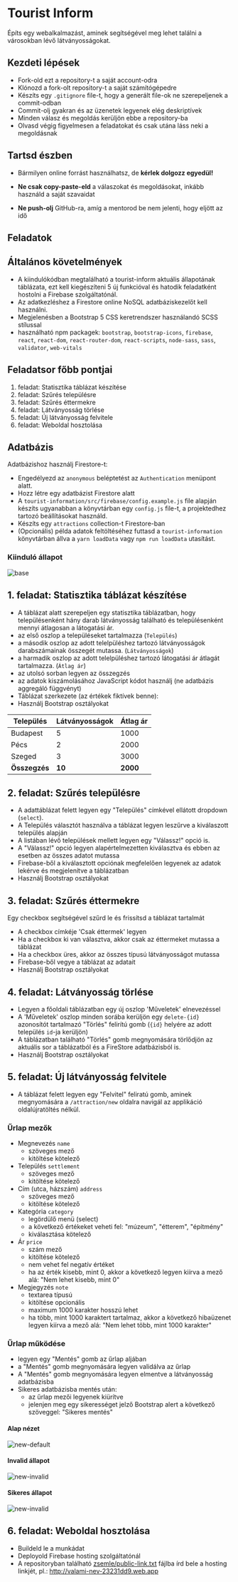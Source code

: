 # Tourist Inform

Építs egy webalkalmazást, aminek segítségével meg lehet találni a városokban lévő
látványosságokat.

## Kezdeti lépések

- Fork-old ezt a repository-t a saját account-odra
- Klónozd a fork-olt repository-t a saját számítógépedre
- Készíts egy `.gitignore` file-t, hogy a generált file-ok ne szerepeljenek
  a commit-odban
- Commit-olj gyakran és az üzenetek legyenek elég deskriptívek
- Minden válasz és megoldás kerüljön ebbe a repository-ba
- Olvasd végig figyelmesen a feladatokat és csak utána láss neki a megoldásnak

## Tartsd észben

- Bármilyen online forrást használhatsz, de **kérlek dolgozz egyedül!**

- **Ne csak copy-paste-eld** a válaszokat és megoldásokat,
  inkább használd a saját szavaidat

- **Ne push-olj** GitHub-ra, amíg a mentorod be nem jelenti, hogy eljött az idő

## Feladatok

## Általános követelmények

- A kiindulókódban megtalálható a tourist-inform aktuális állapotának táblázata,
  ezt kell kiegészíteni 5 új funkcióval és hatodik feladatként hostolni a Firebase szolgáltatónál.
- Az adatkezléshez a Firestore online NoSQL adatbáziskezelőt kell használni.
- Megjelenésben a Bootstrap 5 CSS keretrendszer használandó SCSS stílussal
- használható npm packagek: `bootstrap`, `bootstrap-icons`,
  `firebase`, `react`, `react-dom`, `react-router-dom`, `react-scripts`, `node-sass`, `sass`, `validator`, `web-vitals`

## Feladatsor főbb pontjai

1. feladat: Statisztika táblázat készítése
1. feladat: Szűrés településre 
1. feladat: Szűrés éttermekre 
1. feladat: Látványosság törlése 
1. feladat: Új látványosság felvitele
1. feladat: Weboldal hosztolása

## Adatbázis

Adatbázishoz használj Firestore-t:
- Engedélyezd az `anonymous` beléptetést az `Authentication` menüpont alatt.
- Hozz létre egy adatbázist Firestore alatt
- A `tourist-information/src/firebase/config.example.js` file alapján készíts ugyanabban a könyvtárban egy `config.js`
  file-t, a projektedhez tartozó beállításokat használd.
- Készíts egy `attractions` collection-t Firestore-ban
- (Opcionális) példa adatok feltöltéséhez futtasd a `tourist-information`
  könyvtárban állva a `yarn loadData` vagy `npm run loadData` utasítást.

### Kiinduló állapot

![base](assets/base.png)

## 1. feladat: Statisztika táblázat készítése

- A táblázat alatt szerepeljen egy statisztika táblázatban,
  hogy településenként hány darab látványosság található és településenként mennyi átlagosan a látogatási ár.
- az első oszlop a településeket tartalmazza (`Település`)
- a második oszlop az adott telelpüléshez tartozó látványosságok darabszámainak összegét mutassa. (`Látványosságok`)
- a harmadik oszlop az adott telelpüléshez tartozó látogatási ár átlagát tartalmazza. (`Átlag ár`)
- az utolsó sorban legyen az összegzés
- az adatok kiszámolásához JavaScript kódot használj (ne adatbázis aggregáló
  függvényt)
- Táblázat szerkezete (az értékek fiktívek benne):
- Használj Bootstrap osztályokat

| Település     | Látványosságok | Átlag ár |
|---------------|----------------|----------|
| Budapest      | 5              | 1000     |
| Pécs          | 2              | 2000     |
| Szeged        | 3              | 3000     |
| **Összegzés** | **10**         | **2000** |

## 2. feladat: Szűrés településre

- A adattáblázat felett legyen egy "Település" címkével ellátott dropdown (`select`).
- A Település választót használva a táblázat legyen leszűrve a kiválaszott település alapján
- A listában lévő települések mellett legyen egy "Válassz!" opció is.
- A "Válassz!" opció legyen alapértelmezetten kiválasztva és ebben az esetben az összes adatot mutassa
- Firebase-ből a kiválasztott opciónak megfelelően legyenek az adatok lekérve és megjelenítve a táblázatban
- Használj Bootstrap osztályokat

## 3. feladat: Szűrés éttermekre

Egy checkbox segítségével szűrd le és frissítsd a táblázat tartalmát

- A checkbox címkéje 'Csak éttermek' legyen
- Ha a checkbox ki van választva, akkor csak az éttermeket mutassa a táblázat
- Ha a checkbox üres, akkor az összes típusú látványosságot mutassa
- Firebase-ből vegye a táblázat az adatait
- Használj Bootstrap osztályokat

## 4. feladat: Látványosság törlése

- Legyen a főoldali táblázatban egy új oszlop 'Műveletek' elnevezéssel
- A 'Műveletek' oszlop minden sorába kerüljön egy `delete-{id}` azonosítót
  tartalmazó "Törlés" felirítú gomb (`{id}` helyére az adott település `id`-ja kerüljön)
- A táblázatban található "Törlés" gomb megnyomására
  törlődjön az aktuális sor a táblázatból és a FireStore adatbázisból is.
- Használj Bootstrap osztályokat

## 5. feladat: Új látványosság felvitele 

- A táblázat felett legyen egy "Felvitel" feliratú gomb,
  aminek megnyomására a `/attraction/new` oldalra navigál az applikáció oldalújratöltés nélkül.

### Űrlap mezők

- Megnevezés `name`
  - szöveges mező
  - kitöltése kötelező
- Település `settlement`
  - szöveges mező
  - kitöltése kötelező
- Cím (utca, házszám) `address`
  - szöveges mező
  - kitöltése kötelező
- Kategória `category`
  - legördülő menü (select)
  - a következő értékeket veheti fel: "múzeum", "étterem", "építmény"
  - kiválasztása kötelező
- Ár `price`
  - szám mező
  - kitöltése kötelező
  - nem vehet fel negatív értéket
  - ha az érték kisebb, mint 0, akkor a következő legyen kiírva a mező alá:
    "Nem lehet kisebb, mint 0"
- Megjegyzés `note`
  - textarea típusú
  - kitöltése opcionális
  - maximum 1000 karakter hosszú lehet
  - ha több, mint 1000 karaktert tartalmaz,
    akkor a következő hibaüzenet legyen kiírva a mező alá: "Nem lehet több, mint 1000 karakter"

### Űrlap működése

- legyen egy "Mentés" gomb az űrlap aljában
- a "Mentés" gomb megnyomására legyen validálva az űrlap
- A "Mentés" gomb megnyomására legyen elmentve a látványosság adatbázisba
- Sikeres adatbázisba mentés után:
  - az űrlap mezői legyenek kiürítve
  - jelenjen meg egy sikerességet jelző Bootstrap alert a következő szöveggel: "Sikeres mentés"

#### Alap nézet

![new-default](assets/new-default.png)

#### Invalid állapot

![new-invalid](assets/new-invalid.png)

#### Sikeres állapot

![new-invalid](assets/new-success.png)

## 6. feladat: Weboldal hosztolása

- Buildeld le a munkádat
- Deployold Firebase hosting szolgáltatónál
- A repositoryban található [zsemle/public-link.txt](public-link.txt)
  fájlba írd bele a hosting linkjét, pl.: http://valami-nev-23231dd9.web.app
